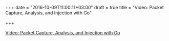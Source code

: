 +++
date = "2016-10-09T11:00:11+03:00"
draft = true
title = "Video: Packet Capture, Analysis, and Injection with Go"

+++

<p><a href="/stories/1118">Video: Packet Capture, Analysis, and Injection with Go</a></p>
